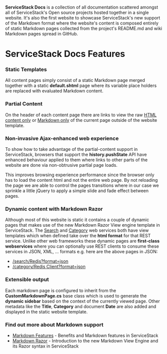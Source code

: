 
**ServiceStack Docs** is a collection of all documentation scattered amongst all of ServiceStack's Open source
projects hosted together in a single website. It's also the first website to showcase ServiceStack's
new support of the Markdown format where the website's content is composed entirely of static Markdown 
pages collected from the project's README.md and wiki Markdown pages spread in GitHub.

# ServiceStack Docs Features

### Static Templates
All content pages simply consist of a static Markdown page merged together with a static 
**default.shtml** page where its variable place holders are replaced with evaluated Markdown content.

### Partial Content
On the header of each content page there are links to view the raw [HTML content only](?format=html.bare) 
or [Markdown only](?format=text.bare) of the current page outside of the website template.

### Non-invasive Ajax-enhanced web experience
To show how to take advantage of the partial-content support in ServiceStack, browsers 
that support the **history.pushState** API have enhanced behaviour applied to them where
links to other parts of the website are done via non-obtrusive partial page loads. 

This improves browsing experience performance since the browser only has to load the content html
and not the entire web page. By not reloading the page we are able to control the pages transitions
where in our case we sprinkle a little jQuery to apply a simple slide and fade effect between pages.

### Dynamic content with Markdown Razor
Although most of this website is static it contains a couple of dynamic pages that makes use of the new
Markdown Razor View engine template in ServiceStack. The [Search](~/search/Redis) 
and [Category](~/category/Redis%20Client) web services both have
view templates which when defined take over the **html format** for that REST service. Unlike other
web frameworks these dynamic pages are **first-class webservices** where you can optionally use 
REST clients to consume these services in JSON, XML, ... formats e.g. here are the above pages in JSON: 

  - [/search/Redis?format=json](~/search/Redis?format=json)
  - [/category/Redis Client?format=json](~/category/Redis%20Client?format=json)

### Extensible output
Each markdown page is configured to inherit from the **CustomMarkdownPage.cs** base class which is used to 
generate the **dynamic sidebar** based on the context of the currently viewed page. Other metadata like 
the **Title**, **Category** and document **Date** are also added and displayed in the static website template.

### Find out more about Markdown support

  - [Markdown Features](markdown-features) - Benefits and Markdown features in ServiceStack
  - [Markdown Razor](markdown-razor) - Introduction to the new Markdown View Engine and its Razor syntax in ServiceStack
